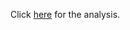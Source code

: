 Click [here](https://github.com/JoshA21/Weather-Prediction/blob/main/Weather%20Prediction.ipynb) for the analysis. 
